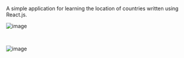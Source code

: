 A simple application for learning the location of countries written using React.js.
<br />

![image](https://user-images.githubusercontent.com/65293987/209021447-26231644-6dcb-47d0-87db-09bcc2ea72be.png)


<br />

![image](https://user-images.githubusercontent.com/65293987/209021592-a6098bb5-5607-4462-bb0f-262f05acc4b1.png)

<br />
